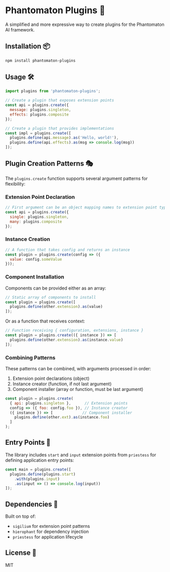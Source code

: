 # Phantomaton Plugins 🔌

A simplified and more expressive way to create plugins for the Phantomaton AI framework.

## Installation 📦

```bash
npm install phantomaton-plugins
```

## Usage 🛠️

```javascript
import plugins from 'phantomaton-plugins';

// Create a plugin that exposes extension points
const api = plugins.create({
  message: plugins.singleton,
  effects: plugins.composite
});

// Create a plugin that provides implementations
const impl = plugins.create([
  plugins.define(api.message).as('Hello, world!'),
  plugins.define(api.effects).as(msg => console.log(msg))
]);
```

## Plugin Creation Patterns 🎭

The `plugins.create` function supports several argument patterns for flexibility:

### Extension Point Declaration

```javascript
// First argument can be an object mapping names to extension point types
const api = plugins.create({
  single: plugins.singleton,
  many: plugins.composite
});
```

### Instance Creation

```javascript
// A function that takes config and returns an instance
const plugin = plugins.create(config => ({
  value: config.someValue
}));
```

### Component Installation

Components can be provided either as an array:
```javascript
// Static array of components to install
const plugin = plugins.create([
  plugins.define(other.extension).as(value)
]);
```

Or as a function that receives context:
```javascript
// Function receiving { configuration, extensions, instance }
const plugin = plugins.create(({ instance }) => [
  plugins.define(other.extension).as(instance.value)
]);
```

### Combining Patterns

These patterns can be combined, with arguments processed in order:
1. Extension point declarations (object)
2. Instance creator (function, if not last argument)
3. Component installer (array or function, must be last argument)

```javascript
const plugin = plugins.create(
  { api: plugins.singleton },      // Extension points
  config => ({ foo: config.foo }), // Instance creator
  ({ instance }) => [             // Component installer
    plugins.define(other.ext).as(instance.foo)
  ]
);
```

## Entry Points 🚪

The library includes `start` and `input` extension points from `priestess` for defining application entry points:

```javascript
const main = plugins.create([
  plugins.define(plugins.start)
    .with(plugins.input)
    .as(input => () => console.log(input))
]);
```

## Dependencies 🔗

Built on top of:
- `sigilium` for extension point patterns
- `hierophant` for dependency injection
- `priestess` for application lifecycle

## License 📜

MIT